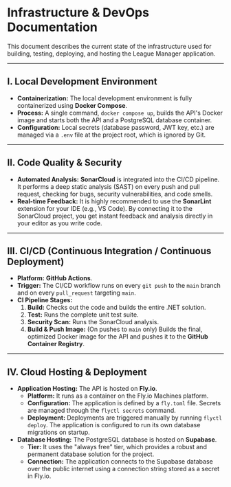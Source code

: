# Infrastructure & DevOps Documentation

This document describes the current state of the infrastructure used for building, testing, deploying, and hosting the League Manager application.

---

## I. Local Development Environment

* **Containerization:** The local development environment is fully containerized using **Docker Compose**.
* **Process:** A single command, `docker compose up`, builds the API's Docker image and starts both the API and a PostgreSQL database container.
* **Configuration:** Local secrets (database password, JWT key, etc.) are managed via a `.env` file at the project root, which is ignored by Git.

---

## II. Code Quality & Security

* **Automated Analysis:** **SonarCloud** is integrated into the CI/CD pipeline. It performs a deep static analysis (SAST) on every push and pull request, checking for bugs, security vulnerabilities, and code smells.
* **Real-time Feedback:** It is highly recommended to use the **SonarLint** extension for your IDE (e.g., VS Code). By connecting it to the SonarCloud project, you get instant feedback and analysis directly in your editor as you write code.

---

## III. CI/CD (Continuous Integration / Continuous Deployment)

* **Platform:** **GitHub Actions**.
* **Trigger:** The CI/CD workflow runs on every `git push` to the `main` branch and on every `pull_request` targeting `main`.
* **CI Pipeline Stages:**
    1. **Build:** Checks out the code and builds the entire .NET solution.
    2. **Test:** Runs the complete unit test suite.
    3. **Security Scan:** Runs the SonarCloud analysis.
    4. **Build & Push Image:** (On pushes to `main` only) Builds the final, optimized Docker image for the API and pushes it to the **GitHub Container Registry**.

---

## IV. Cloud Hosting & Deployment

* **Application Hosting:** The API is hosted on **Fly.io**.
  * **Platform:** It runs as a container on the Fly.io Machines platform.
  * **Configuration:** The application is defined by a `fly.toml` file. Secrets are managed through the `flyctl secrets` command.
  * **Deployment:** Deployments are triggered manually by running `flyctl deploy`. The application is configured to run its own database migrations on startup.
* **Database Hosting:** The PostgreSQL database is hosted on **Supabase**.
  * **Tier:** It uses the "always free" tier, which provides a robust and permanent database solution for the project.
  * **Connection:** The application connects to the Supabase database over the public internet using a connection string stored as a secret in Fly.io.
